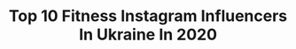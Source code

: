 ---
title: Top 10 Fitness Instagram Influencers In Ukraine In 2020
description: >-
  Find top fitness Instagram influencers in Ukraine in 2020. Most popular hashtags: #fitness #sport #nianiaas #ukraine.
platform: Instagram
profiles:
  - username: "taras.tsymbaliuk"
    fullname: >-
      Taras Tsymbaliuk
    location: "Ukraine"
    followers: 55764
    engagement: 452
    commentsToLikes: 0.019162
    id: ck14imdfeg3wl0i19d4k18or6
    verified: false
    hashtags: "#zniewolona"
  - username: "ivankrylenko"
    fullname: >-
      Иван
    location: "Ukraine"
    followers: 15039
    engagement: 260
    commentsToLikes: 0.089916
    id: ck6u9e10bx0f10j71kmklx7t2
    verified: false
    hashtags: "#walking, #workout, #move, #menstyle"
  - username: "but_photo"
    fullname: >-
      Vitaliy But 📸 Виталий Бут
    location: "Ukraine"
    followers: 12558
    engagement: 351
    commentsToLikes: 0.124265
    id: ck0vzxpjqbe9m0i19zha2ix64
    verified: false
    hashtags: "#yogaposes, #alejachellenge, #butphoto, #fitnessphotographer"
  - username: "karinna_foxx"
    fullname: >-
      KARINA
    location: "Ukraine"
    followers: 28982
    engagement: 359
    commentsToLikes: 0.026578
    id: ck5ce6h2dkf2j0i11sb4fa06d
    verified: false
    hashtags: ""
  - username: "annet_us"
    fullname: >-
      Ус Анна
    location: "Ukraine"
    followers: 18388
    engagement: 316
    commentsToLikes: 0.038305
    id: ck8tddm062xrx0j78o1g099zi
    verified: false
    hashtags: "#bodybuildingmotivation, #quarantine, #bikinicompetitor, #virus"
  - username: "julia_shum_"
    fullname: >-
      Julia Shum
    location: "Ukraine"
    followers: 5738
    engagement: 523
    commentsToLikes: 0.028004
    id: ck6tq1wxboxyi0j71gz56bpqr
    verified: false
    hashtags: "#motivation, #coach, #trx, #indytrip"
  - username: "niania_as"
    fullname: >-
      ⠀⠀⠀⠀⠀⠀⠀⠀⠀⠀⠀⠀⠀  𝐀нна 𝐒таханова
    location: "Ukraine"
    followers: 15116
    engagement: 403
    commentsToLikes: 0.081100
    id: ck6tv2m8fjtik0j71iwveu4o2
    verified: false
    hashtags: "#fitnessmama, #happybirthdaytome, #march, #quarantine"
  - username: "soloveykatyatkd"
    fullname: >-
      Katya Solovey
    location: "Ukraine"
    followers: 10670
    engagement: 1554
    commentsToLikes: 0.021919
    id: ck6u6toulho1w0j7152v0o30f
    verified: false
    hashtags: "#soloveyteam"
  - username: "angelika.lagoda"
    fullname: >-
      Angelika Lagoda | IFBB
    location: "Ukraine"
    followers: 41140
    engagement: 126
    commentsToLikes: 0.019972
    id: ck5zzq7vmc81k0i148rw0yd9o
    verified: false
    hashtags: "#weidergermany, #weiderukraine, #martinslide, #weidergirl"
  - username: "marishkoyy"
    fullname: >-
      🔥той самий МАРІШКОЙ
    location: "Ukraine"
    followers: 35561
    engagement: 378
    commentsToLikes: 0.044726
    id: ck5hhdjhn7o6d0i11j9sxjgbi
    verified: false
    hashtags: "#chernivtsi, #mafia, #model, #ukraine"
---